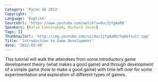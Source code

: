 ```yaml
---
Category: 'PyCon US 2012'
Copyright: ''
Language: 'English'
SourceUrl: 'https://www.youtube.com/watch?v=duc3jYgAaR0'
Speakers: [Katie Cunningham, Richard Jones]
Tags: []
ThumbnailUrl: 'http://img.youtube.com/vi/duc3jYgAaR0/hqdefault.jpg'
Title: 'Introduction to Game Development'
date: '2012-03-08'
---
```

This tutorial will walk the attendees from some introductory game development
theory (what makes a good game) and through development of a simple game (how
to make a good game) with time left over for some experimentation and
exploration of different types of games.
